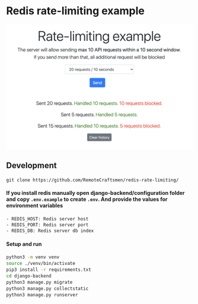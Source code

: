 # Redis rate-limiting example

![alt text](https://github.com/RemoteCraftsmen/redis-rate-limiting/blob/main/preview.png?raw=true)

## Development

```
git clone https://github.com/RemoteCraftsmen/redis-rate-limiting/
```
#### If you install redis manually open django-backend/configuration folder and copy `.env.example` to create `.env`. And provide the values for environment variables
    - REDIS_HOST: Redis server host
    - REDIS_PORT: Redis server port
    - REDIS_DB: Redis server db index


#### Setup and run 
``` sh
python3 -m venv venv
source ./venv/bin/activate
pip3 install -r requirements.txt
cd django-backend
python3 manage.py migrate
python3 manage.py collectstatic
python3 manage.py runserver

```

